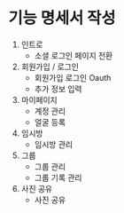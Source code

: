 # 기능 명세서 작성

1. 인트로
   - 소셜 로그인 페이지 전환
2. 회원가입 / 로그인
   - 회원가입 로그인 Oauth
   - 추가 정보 입력
3. 마이페이지
   - 계정 관리
   - 얼굴 등록
4. 임시방
   - 임시방 관리
5. 그룹
   - 그룹 관리
   - 그룹 기록 관리
6. 사진 공유
   - 사진 공유
